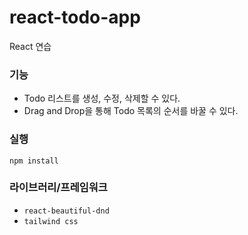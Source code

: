 # react-todo-app
React 연습



### 기능

* Todo 리스트를 생성, 수정, 삭제할 수 있다.
* Drag and Drop을 통해 Todo 목록의 순서를 바꿀 수 있다.



### 실행

```
npm install
```



### 라이브러리/프레임워크

* `react-beautiful-dnd`
* `tailwind css`



